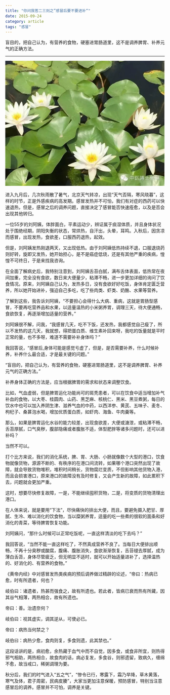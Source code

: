 ```yaml
---
title: "你问我答二三则之”感冒后要不要进补“"
date: 2015-09-24
category: article
tags: "感冒"
---
```


盲目的，把自己认为，有营养的食物，硬塞进胃肠道里，这不是调养脾胃、补养元气的正确方法。

***

![](/media/2015/09/24-01.jpg)

进入九月后，几次秋雨散了暑气，北京天气转凉，出现“天气否隔，寒风晓暮”，这样的时节，正是外感疾病的高发期。感冒发热并不可怕，我们有对症的西药可以快速退热，但是，感冒之后的调养问题，直接决定了感冒能否快速痊愈，以及是否会出现其他转归。

一位55岁的刘阿姨，体胖面白，平素运动少，辨证属于痰湿体质，并且身体状况处于围绝经期，阴阳失衡的状态，常烘热，自汗出，头晕，耳鸣。入秋后，因贪凉而感冒，出现发热，食欲差，口服西药退热，起效。

但是，刘阿姨发热刚退两天，又出现低热。由于刘阿姨低热持续不退，口服退烧药则好转，旋即又发热，她开始担心，是不是癌症低烧，还是有其他严重的疾病，惶惶不可终日，于是来找我咨询。

在全面了解病史后，我特别注意到，刘阿姨舌苔白腻，满布舌体表面，低热常在夜间加重，完全没有食欲，数日来大便量少，粘滞不畅，进一步更加详细的询问了饮食情况。原来，刘阿姨自己认为，发热多日，没有食欲好好吃饭，身体肯定匮乏营养，所以她开始进补，强迫自己多吃，吃了些肉类、虾类、奶酪、水果等营养。

了解到这些，我告诉刘阿姨，“不要担心会得什么大病、重病，这就是胃肠型感冒，不要再吃营养品和水果，以适量温热的小米粥养胃，调理三天，待大便通畅，食欲恢复，再逐渐增加适量的营养。”

刘阿姨很不解，问我，“我感冒几天，吃不下饭，还发热，我都感觉自己瘦了，所以不发热的这几天，我就想，得把蛋白质、维生素补回来呀，我吃的饭量就是平时正常的量，也不多呀，难道不需要补补身体吗？”

我回答说，“感冒后,身体可能是感觉亏虚了，但是，是否需要补养，什么时候补养，补养什么最合适，才是最关键的问题。”

“盲目的，把自己认为，有营养的食物，硬塞进胃肠道里，这不是调养脾胃、补养元气的正确方法。”

补养身体正确的方法是，应当根据脾胃的需求和状态来调整饮食。

比如，气血虚弱，但是脾胃运化功能尚可的斑秃患者，可以在饮食中适当增加补气补血的食物，以大枣、桂圆肉、山药、黑芝麻、核桃仁、黑米、黑豆煮粥，每日的饮水中也可以加入养阴生津、滋养气血的中药，以西洋参、黄芪、五味子、麦冬、枸杞子、桑葚泡水喝，增加优质蛋白质，如虾肉、海鱼、牛肉羹等。

那么，如果是脾胃运化水谷的能力较差，出现食欲差，大便或溏泄，或粘滞不畅，舌苔厚腻，口气臭秽，腹部隐痛或者腹胀不适，体型肥胖等诸多问题时，还可以进补吗？

当然不可以。

打个比方来说，我们的消化系统，脾、胃、大肠、小肠就像数个大型的港口，饮食物就像货物，源源不断的、有秩序的在港口间流转，如果哪个港口突然出现了故障，就会导致货物堆积，堆积时间稍长，货物腐烂变质，不但影响其他货物入港，而且会损害港口，原来港口的故障没有及时修复，又会产生新的故障，如此累积下去，问题就会更加严重。

这时，想要尽快修复故障，一是，不能继续囤积货物，二是，将变质的货物清理出港口。

在人体来说，就是要用“下法”，尽快痛快的排出大便，而且，要避免摄入肥甘、厚腻、生冷、难以消化的饮食物，当以糜粥养胃，适量的吃一些煮的很软的面条和好消化的青菜，等待脾胃恢复功能。

刘阿姨问，“那什么时候可以正常吃饭呢，一直这样清淡的吃下去吗？”

我回答说，“当然不能一直这样吃了，不然真成营养不良了。当每日大便排出顺畅，不再十分臭秽或酸腐，腹痛、腹胀消失，食欲渐渐恢复，舌苔褪去厚腻，成为薄白舌苔，身体尽管疲乏，但无明显不适时，就可以开始适量进补了，选择温热的、好消化的、有营养的食物。”

《黄帝内经》中对感冒发热类疾病的预后调养做过精辟的论述，“帝曰：热病已愈，时有所遗者，何也？

岐伯曰：诸遗者，热甚而强食之，故有所遗也。若此者，皆病已衰而热有所藏，因其谷气相薄，两热相合，故有所遗也。

帝曰：善。治遗奈何？

岐伯曰：视其虚实，调其逆从，可使必已。

帝曰：病热当何禁之？

岐伯曰：病热少愈，食肉则复，多食则遗，此其禁也。”

这段话讲的是，病初愈，余热藏于血气中而不自觉，因多食，或食非所宜，则热得邪气相助，两热相合，故食肉的话，病必复发，多食谷，则邪遗留，致病久，缠绵不愈，故当戒口，稀粥调理为要。

秋分后，我们的时气进入“五之气”，“惨令已行，寒露下，霜乃早降，草木黄落，寒气及体，君子周密，民病皮腠”，大家当更加注意保暖，预防感冒，特别当注意感冒后的调养。感冒并不可怕，调养是关键。

